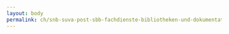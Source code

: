 ```yaml
---
layout: body
permalink: ch/snb-suva-post-sbb-fachdienste-bibliotheken-und-dokumentationsstellen-bundesamt-fuer-gesundheit/
---
```


